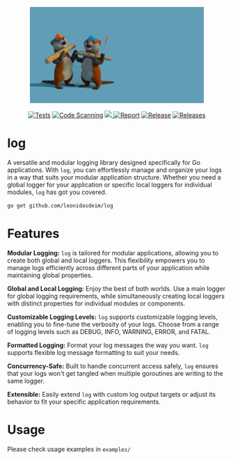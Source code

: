 <p align="center">
 <img src="assets/banner.jpg" width="400">
</p>

<div align="center">

  <a href="">![Tests](https://github.com/leonidasdeim/log/actions/workflows/go.yml/badge.svg)</a>
  <a href="">![Code Scanning](https://github.com/leonidasdeim/log/actions/workflows/codeql.yml/badge.svg)</a>
  <a href="https://codecov.io/gh/leonidasdeim/log" > 
    <img src="https://codecov.io/gh/leonidasdeim/log/branch/main/graph/badge.svg?token=3275GV3OGX"/> 
  </a>
  <a href="">![Report](https://goreportcard.com/badge/github.com/leonidasdeim/log)</a>
  <a href="">![Release](https://badgen.net/github/release/leonidasdeim/log)</a>
  <a href="">![Releases](https://badgen.net/github/releases/leonidasdeim/log)</a>
  
</div>

# log

A versatile and modular logging library designed specifically for Go applications. With `log`, you can effortlessly manage and organize your logs in a way that suits your modular application structure. Whether you need a global logger for your application or specific local loggers for individual modules, `log` has got you covered.


```bash
go get github.com/leonidasdeim/log
```

# Features

**Modular Logging:** `log` is tailored for modular applications, allowing you to create both global and local loggers. This flexibility empowers you to manage logs efficiently across different parts of your application while maintaining global properties.

**Global and Local Logging:** Enjoy the best of both worlds. Use a main logger for global logging requirements, while simultaneously creating local loggers with distinct properties for individual modules or components.

**Customizable Logging Levels:** `log` supports customizable logging levels, enabling you to fine-tune the verbosity of your logs. Choose from a range of logging levels such as DEBUG, INFO, WARNING, ERROR, and FATAL.

**Formatted Logging:** Format your log messages the way you want. `log` supports flexible log message formatting to suit your needs.

**Concurrency-Safe:** Built to handle concurrent access safely, `log` ensures that your logs won't get tangled when multiple goroutines are writing to the same logger.

**Extensible:** Easily extend `log` with custom log output targets or adjust its behavior to fit your specific application requirements.

# Usage

Please check usage examples in `examples/`